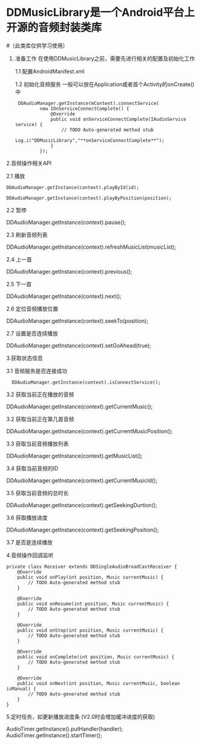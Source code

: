 # DDMusicLibrary是一个Android平台上开源的音频封装类库

#（此类库仅供学习使用）

1. 准备工作
在使用DDMusicLibrary之前，需要先进行相关的配置及初始化工作


    1.1 配置AndroidManifest.xml
        <service
            android:name="com.dd.music.audio.AudioService"
            android:process=":remote" >
            <intent-filter>
                <action android:name="com.dd.music.audio.AudioService" />
            </intent-filter>
        </service>
        
    1.2 初始化音频服务
    一般可以放在Application或者首个Activity的onCreate()中

		DDAudioManager.getInstance(mContext).connectService(
				new IOnServiceConnectComplete() {
					@Override
					public void onServiceConnectComplete(IAudioService service) {
						// TODO Auto-generated method stub
						Log.i("DDMusicLibrary","**onServiceConnectComplete**");
					}
				});

2.音频操作相关API
   
   2.1 播放
   
    DDAudioManager.getInstance(context).playById(id);
    
    DDAudioManager.getInstance(context).playByPosition(position);
    
   2.2 暂停
   
   DDAudioManager.getInstance(context).pause();
   
   2.3 刷新音频列表
   
   DDAudioManager.getInstance(context).refreshMusicList(musicList);
 
   2.4 上一首
   
   DDAudioManager.getInstance(context).previous();
 
   2.5 下一首
   
   DDAudioManager.getInstance(context).next();
   
   2.6 定位音频播放位置
   
   DDAudioManager.getInstance(context).seekTo(position);
   
   2.7 设置是否连续播放
   
   DDAudioManager.getInstance(context).setGoAhead(true);
   
3.获取状态信息

   3.1 音频服务是否连接成功
   
      DDAudioManager.getInstance(context).isConnectService();
   
   3.2 获取当前正在播放的音频
   
   DDAudioManager.getInstance(context).getCurrentMusic();
   
   3.2 获取当前正在第几首音频
   
   DDAudioManager.getInstance(context).getCurrentMusicPosition();  
   
   3.3 获取当前音频播放列表
   
   DDAudioManager.getInstance(context).getMusicList();  
   
   3.4 获取当前音频的ID
   
   DDAudioManager.getInstance(context).getCurrentMusicId();  
   
   3.5 获取当前音频的总时长
   
   DDAudioManager.getInstance(context).getSeekingDurtion();  
   
   3.6 获取播放进度
   
   DDAudioManager.getInstance(context).getSeekingPosition();  
   
   3.7 是否是连续播放
   
   
   
   
4.音频操作回调监听

   	private class Receiver extends DDSingleAudioBroadCastReceiver {
		@Override
		public void onPlay(int position, Music currentMusic) {
			// TODO Auto-generated method stub
		}

		@Override
		public void onResume(int position, Music currentMusic) {
			// TODO Auto-generated method stub
		}

		@Override
		public void onStop(int position, Music currentMusic) {
			// TODO Auto-generated method stub
		}

		@Override
		public void onComplete(int position, Music currentMusic) {
			// TODO Auto-generated method stub
		}

		@Override
		public void onNext(int position, Music currentMusic, boolean isManual) {
			// TODO Auto-generated method stub
		}
	}
	
   5.定时任务，如更新播放进度条 (V2.0时会增加缓冲进度的获取)
   
   AudioTimer.getInstance().putHandler(handler);
   AudioTimer.getInstance().startTimer();


